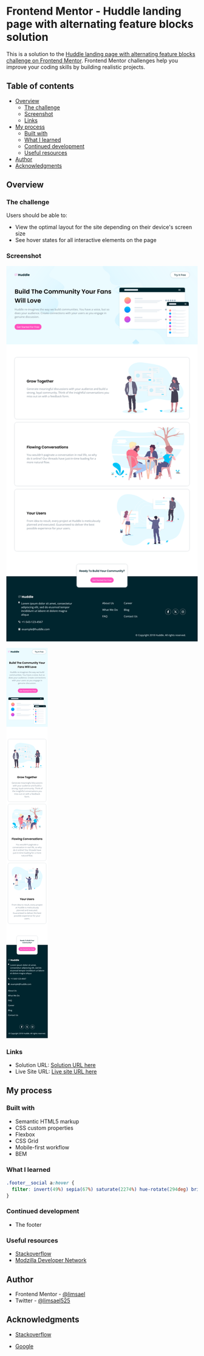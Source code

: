 # Frontend Mentor - Huddle landing page with alternating feature blocks solution

This is a solution to the [Huddle landing page with alternating feature blocks challenge on Frontend Mentor](https://www.frontendmentor.io/challenges/huddle-landing-page-with-alternating-feature-blocks-5ca5f5981e82137ec91a5100). Frontend Mentor challenges help you improve your coding skills by building realistic projects. 

## Table of contents

- [Overview](#overview)
  - [The challenge](#the-challenge)
  - [Screenshot](#screenshot)
  - [Links](#links)
- [My process](#my-process)
  - [Built with](#built-with)
  - [What I learned](#what-i-learned)
  - [Continued development](#continued-development)
  - [Useful resources](#useful-resources)
- [Author](#author)
- [Acknowledgments](#acknowledgments)



## Overview

### The challenge

Users should be able to:

- View the optimal layout for the site depending on their device's screen size
- See hover states for all interactive elements on the page

### Screenshot

![](./images/screenshot.png)


![](./images/screenshot-mobile.png)


### Links

- Solution URL: [Solution URL here](https://www.frontendmentor.io/solutions/huddle-landing-page-with-alternating-feature-blocks-html-sass-MHUJVnHutw)
- Live Site URL: [Live site URL here](https://limsael.github.io/huddle-landing-page-with-alternating-feature-blocks/)

## My process

### Built with

- Semantic HTML5 markup
- CSS custom properties
- Flexbox
- CSS Grid
- Mobile-first workflow
- BEM


### What I learned


```css
.footer__social a:hover {
  filter: invert(49%) sepia(67%) saturate(2274%) hue-rotate(294deg) brightness(101%) contrast(102%);
}
```


### Continued development

- The footer 


### Useful resources

- [Stackoverflow](https://www.stackoverflow.com)
- [Modzilla Developer Network](https://developer.mozilla.org/en) 

## Author


- Frontend Mentor - [@limsael](https://www.frontendmentor.io/profile/limsael)
- Twitter - [@limsael525](https://www.twitter.com/limsael525)


## Acknowledgments

- [Stackoverflow](https://stackoverflow.com)

- [Google](https://google.com)